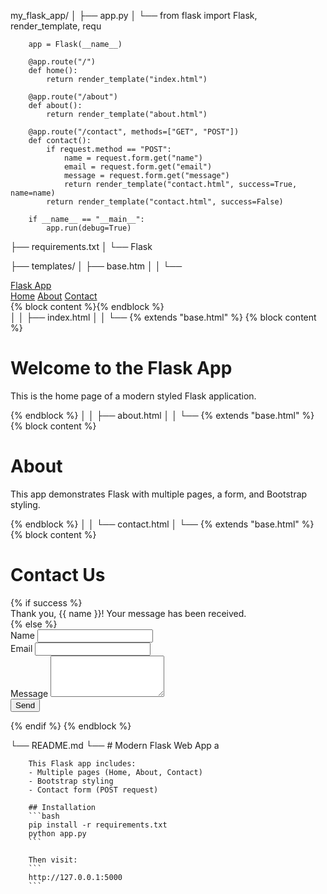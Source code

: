my_flask_app/
│
├── app.py
│   └──
        from flask import Flask, render_template, requ

        app = Flask(__name__)

        @app.route("/")
        def home():
            return render_template("index.html")

        @app.route("/about")
        def about():
            return render_template("about.html")

        @app.route("/contact", methods=["GET", "POST"])
        def contact():
            if request.method == "POST":
                name = request.form.get("name")
                email = request.form.get("email")
                message = request.form.get("message")
                return render_template("contact.html", success=True, name=name)
            return render_template("contact.html", success=False)

        if __name__ == "__main__":
            app.run(debug=True)

├── requirements.txt
│   └──
        Flask

├── templates/
│   ├── base.htm
│   │   └──
                <!DOCTYPE html>
                <html lang="en">
                <head>
                    <meta charset="UTF-8">
                    <meta name="viewport" content="width=device-width, initial-scale=1.0">
                    <title>{{ title if title else "Flask App" }}</title>
                    <link href="https://cdn.jsdelivr.net/npm/bootstrap@5.3.0/dist/css/bootstrap.min.css" rel="stylesheet">
                </head>
                <body>
                    <nav class="navbar navbar-expand-lg navbar-dark bg-dark">
                        <div class="container">
                            <a class="navbar-brand" href="/">Flask App</a>
                            <div>
                                <a class="nav-link d-inline text-white" href="/">Home</a>
                                <a class="nav-link d-inline text-white" href="/about">About</a>
                                <a class="nav-link d-inline text-white" href="/contact">Contact</a>
                            </div>
                        </div>
                    </nav>
                    <div class="container mt-4">
                        {% block content %}{% endblock %}
                    </div>
                </body>
                </html>
│
│   ├── index.html
│   │   └──
                {% extends "base.html" %}
                {% block content %}
                <h1>Welcome to the Flask App</h1>
                <p class="lead">This is the home page of a modern styled Flask application.</p>
                {% endblock %}
│
│   ├── about.html
│   │   └──
                {% extends "base.html" %}
                {% block content %}
                <h1>About</h1>
                <p>This app demonstrates Flask with multiple pages, a form, and Bootstrap styling.</p>
                {% endblock %}
│
│   └── contact.html
│       └──
                {% extends "base.html" %}
                {% block content %}
                <h1>Contact Us</h1>
                {% if success %}
                    <div class="alert alert-success">Thank you, {{ name }}! Your message has been received.</div>
                {% else %}
                    <form method="POST">
                        <div class="mb-3">
                            <label class="form-label">Name</label>
                            <input type="text" class="form-control" name="name" required>
                        </div>
                        <div class="mb-3">
                            <label class="form-label">Email</label>
                            <input type="email" class="form-control" name="email" required>
                        </div>
                        <div class="mb-3">
                            <label class="form-label">Message</label>
                            <textarea class="form-control" name="message" rows="4" required></textarea>
                        </div>
                        <button type="submit" class="btn btn-primary">Send</button>
                    </form>
                {% endif %}
                {% endblock %}

└── README.md
    └──
        # Modern Flask Web App a

        This Flask app includes:
        - Multiple pages (Home, About, Contact)
        - Bootstrap styling
        - Contact form (POST request)

        ## Installation
        ```bash
        pip install -r requirements.txt
        python app.py
        ```

        Then visit:
        ```
        http://127.0.0.1:5000
        ```

